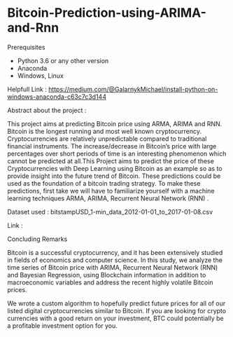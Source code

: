 # Bitcoin-Prediction-using-ARIMA-and-Rnn
Prerequisites
- Python 3.6 or any other version
- Anaconda 
- Windows, Linux 

Helpfull Link :
https://medium.com/@GalarnykMichael/install-python-on-windows-anaconda-c63c7c3d144


Abstract about the project :

This project aims at predicting Bitcoin price using ARMA, ARIMA and RNN.
Bitcoin is the longest running and most well known cryptocurrency. Cryptocurrencies are relatively unpredictable compared to traditional financial instruments. The increase/decrease in Bitcoin’s price with large percentages over short periods of time is an interesting phenomenon which cannot be predicted at all.This Project aims to predict the price of these Cryptocurrencies with Deep Learning using Bitcoin as an example so as to provide insight into the future trend of Bitcoin.
These predictions could be used as the foundation of a bitcoin trading strategy. To make these predictions, first take we will have to familiarize yourself with a machine learning techniques ARMA, ARIMA, Recurrent Neural Network (RNN) .


Dataset used :
bitstampUSD_1-min_data_2012-01-01_to_2017-01-08.csv

Link :


Concluding Remarks

Bitcoin is a successful cryptocurrency, and it has been extensively studied in fields of economics and computer science. In this study, we analyze the time series of Bitcoin price with ARIMA, Recurrent Neural Network (RNN) and Bayesian Regression,  using Blockchain information in addition to macroeconomic variables and address the recent highly volatile Bitcoin prices.
 
We wrote a custom algorithm to hopefully predict future prices for all of our listed digital cryptocurrencies similar to Bitcoin. If you are looking for crypto currencies with a good return on your investment, BTC could potentially be a profitable investment option for you.

